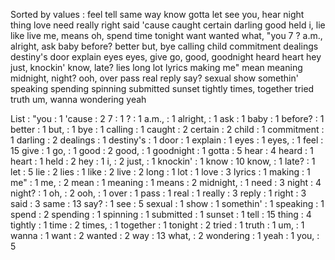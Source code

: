 Sorted by values :
feel tell same way know gotta let see you, hear night thing love need really right said 'cause caught certain darling good held i, lie like live me, means oh, spend time tonight want wanted what, "you 7 ? a.m., alright, ask baby before? better but, bye calling child commitment dealings destiny's door explain eyes eyes, give go, good, goodnight heard heart hey just, knockin' know, late? lies long lot lyrics making me" mean meaning midnight, night? ooh, over pass real reply say? sexual show somethin' speaking spending spinning submitted sunset tightly times, together tried truth um, wanna wondering yeah 

List :
"you : 1
'cause : 2
7 : 1
? : 1
a.m., : 1
alright, : 1
ask : 1
baby : 1
before? : 1
better : 1
but, : 1
bye : 1
calling : 1
caught : 2
certain : 2
child : 1
commitment : 1
darling : 2
dealings : 1
destiny's : 1
door : 1
explain : 1
eyes : 1
eyes, : 1
feel : 15
give : 1
go, : 1
good : 2
good, : 1
goodnight : 1
gotta : 5
hear : 4
heard : 1
heart : 1
held : 2
hey : 1
i, : 2
just, : 1
knockin' : 1
know : 10
know, : 1
late? : 1
let : 5
lie : 2
lies : 1
like : 2
live : 2
long : 1
lot : 1
love : 3
lyrics : 1
making : 1
me" : 1
me, : 2
mean : 1
meaning : 1
means : 2
midnight, : 1
need : 3
night : 4
night? : 1
oh, : 2
ooh, : 1
over : 1
pass : 1
real : 1
really : 3
reply : 1
right : 3
said : 3
same : 13
say? : 1
see : 5
sexual : 1
show : 1
somethin' : 1
speaking : 1
spend : 2
spending : 1
spinning : 1
submitted : 1
sunset : 1
tell : 15
thing : 4
tightly : 1
time : 2
times, : 1
together : 1
tonight : 2
tried : 1
truth : 1
um, : 1
wanna : 1
want : 2
wanted : 2
way : 13
what, : 2
wondering : 1
yeah : 1
you, : 5
